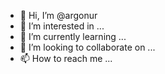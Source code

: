 - 👋 Hi, I’m @argonur
- 👀 I’m interested in ...
- 🌱 I’m currently learning ...
- 💞️ I’m looking to collaborate on ...
- 📫 How to reach me ...

<!---
argonur/argonur is a ✨ special ✨ repository because its `README.md` (this file) appears on your GitHub profile.
You can click the Preview link to take a look at your changes.
--->
